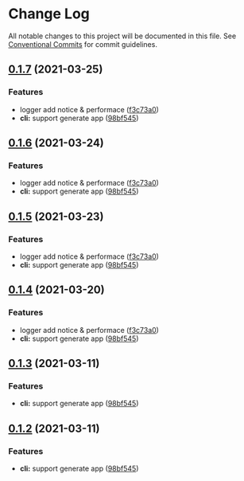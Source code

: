 # Change Log

All notable changes to this project will be documented in this file.
See [Conventional Commits](https://conventionalcommits.org) for commit guidelines.

## [0.1.7](https://github.com/cxtom/hoth/compare/hoth-quickstart@0.1.1...hoth-quickstart@0.1.7) (2021-03-25)


### Features

* logger add notice & performace ([f3c73a0](https://github.com/cxtom/hoth/commit/f3c73a0ab5e480bef01476b922e3e319977ef9ff))
* **cli:** support generate app ([98bf545](https://github.com/cxtom/hoth/commit/98bf545e1261ca987de323a9ea1bb698253cfe19))





## [0.1.6](https://github.com/cxtom/hoth/compare/hoth-quickstart@0.1.1...hoth-quickstart@0.1.6) (2021-03-24)


### Features

* logger add notice & performace ([f3c73a0](https://github.com/cxtom/hoth/commit/f3c73a0ab5e480bef01476b922e3e319977ef9ff))
* **cli:** support generate app ([98bf545](https://github.com/cxtom/hoth/commit/98bf545e1261ca987de323a9ea1bb698253cfe19))





## [0.1.5](https://github.com/cxtom/hoth/compare/hoth-quickstart@0.1.1...hoth-quickstart@0.1.5) (2021-03-23)


### Features

* logger add notice & performace ([f3c73a0](https://github.com/cxtom/hoth/commit/f3c73a0ab5e480bef01476b922e3e319977ef9ff))
* **cli:** support generate app ([98bf545](https://github.com/cxtom/hoth/commit/98bf545e1261ca987de323a9ea1bb698253cfe19))





## [0.1.4](https://github.com/cxtom/hoth/compare/hoth-quickstart@0.1.1...hoth-quickstart@0.1.4) (2021-03-20)


### Features

* logger add notice & performace ([f3c73a0](https://github.com/cxtom/hoth/commit/f3c73a0ab5e480bef01476b922e3e319977ef9ff))
* **cli:** support generate app ([98bf545](https://github.com/cxtom/hoth/commit/98bf545e1261ca987de323a9ea1bb698253cfe19))





## [0.1.3](https://github.com/cxtom/hoth/compare/hoth-quickstart@0.1.1...hoth-quickstart@0.1.3) (2021-03-11)


### Features

* **cli:** support generate app ([98bf545](https://github.com/cxtom/hoth/commit/98bf545e1261ca987de323a9ea1bb698253cfe19))





## [0.1.2](https://github.com/cxtom/hoth/compare/hoth-quickstart@0.1.1...hoth-quickstart@0.1.2) (2021-03-11)


### Features

* **cli:** support generate app ([98bf545](https://github.com/cxtom/hoth/commit/98bf545e1261ca987de323a9ea1bb698253cfe19))
